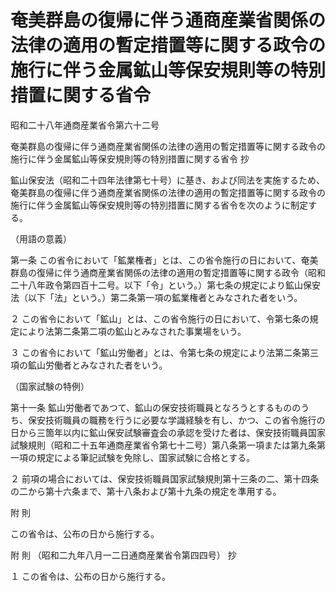 # 奄美群島の復帰に伴う通商産業省関係の法律の適用の暫定措置等に関する政令の施行に伴う金属鉱山等保安規則等の特別措置に関する省令

昭和二十八年通商産業省令第六十二号

奄美群島の復帰に伴う通商産業省関係の法律の適用の暫定措置等に関する政令の施行に伴う金属鉱山等保安規則等の特別措置に関する省令 抄

鉱山保安法（昭和二十四年法律第七十号）に基き、および同法を実施するため、奄美群島の復帰に伴う通商産業省関係の法律の適用の暫定措置等に関する政令の施行に伴う金属鉱山等保安規則等の特別措置に関する省令を次のように制定する。

（用語の意義）

第一条 この省令において「鉱業権者」とは、この省令施行の日において、奄美群島の復帰に伴う通商産業省関係の法律の適用の暫定措置等に関する政令（昭和二十八年政令第四百十二号。以下「令」という。）第七条の規定により鉱山保安法（以下「法」という。）第二条第一項の鉱業権者とみなされた者をいう。

２ この省令において「鉱山」とは、この省令施行の日において、令第七条の規定により法第二条第二項の鉱山とみなされた事業場をいう。

３ この省令において「鉱山労働者」とは、令第七条の規定により法第二条第三項の鉱山労働者とみなされた者をいう。

（国家試験の特例）

第十一条 鉱山労働者であつて、鉱山の保安技術職員となろうとするもののうち、保安技術職員の職務を行うに必要な学識経験を有し、かつ、この省令施行の日から三箇年以内に鉱山保安試験審査会の承認を受けた者は、保安技術職員国家試験規則（昭和二十五年通商産業省令第七十二号）第八条第一項または第九条第一項の規定による筆記試験を免除し、国家試験に合格とする。

２ 前項の場合においては、保安技術職員国家試験規則第十三条の二、第十四条の二から第十六条まで、第十八条および第十九条の規定を準用する。

附 則

この省令は、公布の日から施行する。

附 則 （昭和二九年八月一二日通商産業省令第四四号） 抄

１ この省令は、公布の日から施行する。
